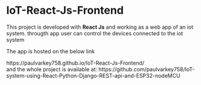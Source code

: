 <h1>IoT-React-Js-Frontend</h1>
<p>This project is developed with <b>React Js</b> and working as a web app of an iot system. througth app user can control the devices connected to the iot system</p>
<p>The app is hosted on the below link</p>
https://paulvarkey758.github.io/IoT-React-Js-Frontend/
<br>
and the whole project is available at: https://github.com/paulvarkey758/IoT-system-using-React-Python-Django-REST-api-and-ESP32-nodeMCU
